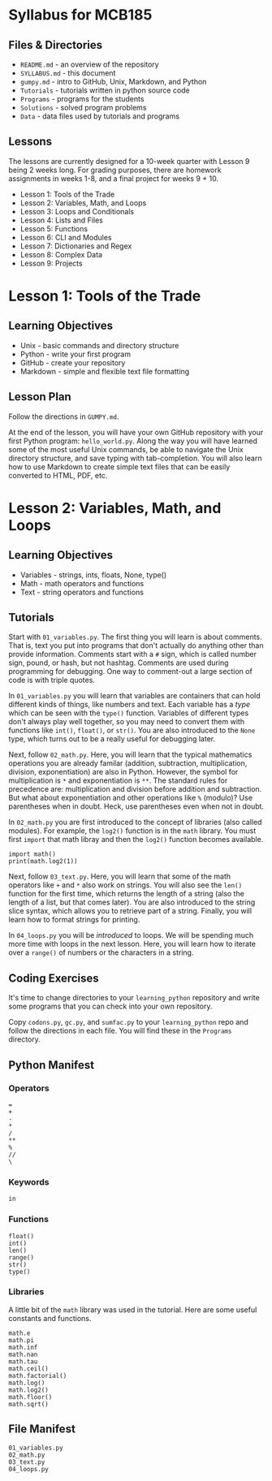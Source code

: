 Syllabus for MCB185
===================

## Files & Directories ##

+ `README.md` - an overview of the repository
+ `SYLLABUS.md` - this document
+ `gumpy.md` - intro to GitHub, Unix, Markdown, and Python
+ `Tutorials` - tutorials written in python source code
+ `Programs` - programs for the students
+ `Solutions` - solved program problems
+ `Data` - data files used by tutorials and programs

## Lessons ##

The lessons are currently designed for a 10-week quarter with Lesson 9 being 2
weeks long. For grading purposes, there are homework assignments in weeks 1-8,
and a final project for weeks 9 + 10.

+ Lesson 1: Tools of the Trade
+ Lesson 2: Variables, Math, and Loops
+ Lesson 3: Loops and Conditionals
+ Lesson 4: Lists and Files
+ Lesson 5: Functions
+ Lesson 6: CLI and Modules
+ Lesson 7: Dictionaries and Regex
+ Lesson 8: Complex Data
+ Lesson 9: Projects

Lesson 1: Tools of the Trade
============================

## Learning Objectives ##

* Unix - basic commands and directory structure
* Python - write your first program
* GitHub - create your repository
* Markdown - simple and flexible text file formatting

## Lesson Plan ##

Follow the directions in `GUMPY.md`.

At the end of the lesson, you will have your own GitHub repository with your
first Python program: `hello_world.py`. Along the way you will have learned some
of the most useful Unix commands, be able to navigate the Unix directory
structure, and save typing with tab-completion. You will also learn how to use
Markdown to create simple text files that can be easily converted to HTML, PDF,
etc.

Lesson 2: Variables, Math, and Loops
====================================

## Learning Objectives ##

* Variables - strings, ints, floats, None, type()
* Math - math operators and functions
* Text - string operators and functions

## Tutorials ##

Start with `01_variables.py`. The first thing you will learn is about comments.
That is, text you put into programs that don't actually do anything other than
provide information. Comments start with a `#` sign, which is called number
sign, pound, or hash, but not hashtag. Comments are used during programming for
debugging. One way to comment-out a large section of code is with triple quotes.

In `01_variables.py` you will learn that variables are containers that can hold
different kinds of things, like numbers and text. Each variable has a *type*
which can be seen with the `type()` function. Variables of different types don't
always play well together, so you may need to convert them with functions like
`int()`, `float()`, or `str()`. You are also introduced to the `None` type,
which turns out to be a really useful for debugging later.

Next, follow `02_math.py`. Here, you will learn that the typical mathematics
operations you are already familar (addition, subtraction, multiplication,
division, exponentiation) are also in Python. However, the symbol for
multiplication is `*` and exponentiation is `**`. The standard rules for
precedence are: multiplication and division before addition and subtraction. But
what about exponentiation and other operations like `%` (modulo)? Use
parentheses when in doubt. Heck, use parentheses even when not in doubt.

In `02_math.py` you are first introduced to the concept of libraries (also
called modules). For example, the `log2()` function is in the `math` library.
You must first `import` that math libray and then the `log2()` function becomes
available.

	import math()
	print(math.log2(1))

Next, follow `03_text.py`. Here, you will learn that some of the math operators
like `+` and `*` also work on strings. You will also see the `len()` function
for the first time, which returns the length of a string (also the length of a
list, but that comes later). You are also introduced to the string slice syntax,
which allows you to retrieve part of a string. Finally, you will learn how to
format strings for printing.

In `04_loops.py` you will be _introduced_ to loops. We will be spending much
more time with loops in the next lesson. Here, you will learn how to iterate
over a `range()` of numbers or the characters in a string.

## Coding Exercises ##

It's time to change directories to your `learning_python` repository and write
some programs that you can check into your own repository.

Copy `codons.py`, `gc.py`, and `sumfac.py` to your `learning_python` repo and
follow the directions in each file. You will find these in the `Programs`
directory.

## Python Manifest ##

### Operators

	=
	+
	-
	*
	/
	**
	%
	//
	\
	
### Keywords

	in
	
### Functions

	float()
	int()
	len()
	range()
	str()
	type()
	
### Libraries

A little bit of the `math` library was used in the tutorial. Here are some
useful constants and functions.

	math.e
	math.pi
	math.inf
	math.nan
	math.tau
	math.ceil()
	math.factorial()
	math.log()
	math.log2()
	math.floor()
	math.sqrt()

## File Manifest ##

	01_variables.py
	02_math.py
	03_text.py
	04_loops.py
